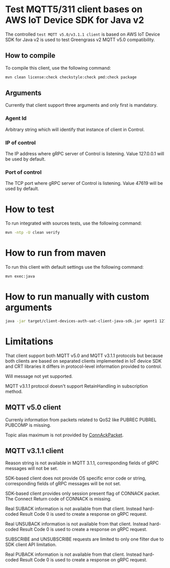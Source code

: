 # Test MQTT5/311 client bases on AWS IoT Device SDK for Java v2

The controlled `test MQTT v5.0/v3.1.1 client` is based on AWS IoT Device SDK for Java v2 is used to test Greengrass v2 MQTT v5.0 compatibility.

## How to compile
To compile this client, use the following command:

```sh
mvn clean license:check checkstyle:check pmd:check package
```

## Arguments
Currently that client support three arguments and only first is mandatory.

### Agent Id
Arbitrary string which will identify that instance of client in Control.

### IP of control
The IP address where gRPC server of Control is listening.
Value 127.0.0.1 will be used by default.

### Port of control
The TCP port where gRPC server of Control is listening.
Value 47619 will be used by default.

# How to test
To run integrated with sources tests, use the following command:
```sh
mvn -ntp -U clean verify
```

# How to run from maven
To run this client with default settings use the following command:
```sh
mvn exec:java
```
# How to run manually with custom arguments
```sh
java -jar target/client-devices-auth-uat-client-java-sdk.jar agent1 127.0.0.1 47619
```

# Limitations
That client support both MQTT v5.0 and MQTT v3.1.1 protocols but because both clients are based on separated clients implemented in IoT device SDK and CRT libraries it differs in protocol-level information provided to control.

Will message not yet supported.


MQTT v3.1.1 protocol doesn't support RetainHandling in subscription method.

## MQTT v5.0 client
Currenly information from packets related to QoS2 like PUBREC PUBREL PUBCOMP is missing.

Topic alias maximum is not provided by [ConnAckPacket](https://awslabs.github.io/aws-crt-java/software/amazon/awssdk/crt/mqtt5/packets/ConnAckPacket.html).

## MQTT v3.1.1 client
Reason string is not available in MQTT 3.1.1, corresponding fields of gRPC messages will not be set.

SDK-based client does not provide OS specific error code or string, corresponding fields of gRPC messages will be not set.

SDK-based client provides only session present flag of CONNACK packet. The Connect Return code of CONNACK is missing.

Real SUBACK information is not available from that client. Instead hard-coded Result Code 0 is used to create a response on gRPC request.

Real UNSUBACK information is not available from that client. Instead hard-coded Result Code 0 is used to create a response on gRPC request.

SUBSCRIBE and UNSUBSCRIBE requests are limited to only one filter due to SDK client API limitation.

Real PUBACK information is not available from that client. Instead hard-coded Result Code 0 is used to create a response on gRPC request.

